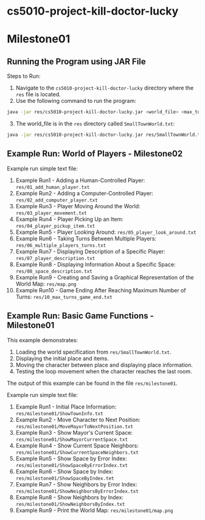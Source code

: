 # cs5010-project-kill-doctor-lucky

# Milestone01

## Running the Program using JAR File

Steps to Run:

1. Navigate to the `cs5010-project-kill-doctor-lucky` directory where the `res` file is located.
2. Use the following command to run the program:

```bash
java -jar res/cs5010-project-kill-doctor-lucky.jar <world_file> <max_turns>
```

3. The world_file is in the `res` directory called `SmallTownWorld.txt`:

```bash
java -jar res/cs5010-project-kill-doctor-lucky.jar res/SmallTownWorld.txt <max_turns>
```

## Example Run: World of Players - Milestone02

Example run simple text file:

1. Example Run1 - Adding a Human-Controlled Player: `res/01_add_human_player.txt`
2. Example Run2 - Adding a Computer-Controlled Player: `res/02_add_computer_player.txt`
3. Example Run3 - Player Moving Around the World: `res/03_player_movement.txt`
4. Example Run4 - Player Picking Up an Item: `res/04_player_pickup_item.txt`
5. Example Run5 - Player Looking Around: `res/05_player_look_around.txt`
6. Example Run6 - Taking Turns Between Multiple Players: `res/06_multiple_players_turns.txt`
7. Example Run7 - Displaying Description of a Specific Player: `res/07_player_description.txt`
8. Example Run8 - Displaying Information About a Specific Space: `res/08_space_description.txt`
9. Example Run9 - Creating and Saving a Graphical Representation of the World
   Map: `res/map.png`
10. Example Run10 - Game Ending After Reaching Maximum Number of
    Turns: `res/10_max_turns_game_end.txt`

## Example Run: Basic Game Functions - Milestone01

This example demonstrates:

1. Loading the world specification from `res/SmallTownWorld.txt`.
2. Displaying the initial place and items.
3. Moving the character between place and displaying place information.
4. Testing the loop movement when the character reaches the last room.

The output of this example can be found in the file `res/milestone01`.

Example run simple text file:

1. Example Run1 - Initial Place Information: `res/milestone01/ShowTownInfo.txt`
2. Example Run2 - Move Character to Next Position: `res/milestone01/MoveMayorToNextPosition.txt`
3. Example Run3 - Show Mayor's Current Space: `res/milestone01/ShowMayorCurrentSpace.txt`
4. Example Run4 - Show Current Space Neighbors: `res/milestone01/ShowCurrentSpaceNeighbors.txt`
5. Example Run5 - Show Space by Error Index: `res/milestone01/ShowSpaceByErrorIndex.txt`
6. Example Run6 - Show Space by Index: `res/milestone01/ShowSpaceByIndex.tet`
7. Example Run7 - Show Neighbors by Error Index: `res/milestone01/ShowNeighborsByErrorIndex.txt`
8. Example Run8 - Show Neighbors by Index: `res/milestone01/ShowNeighborsByIndex.txt`
9. Example Run9 - Print the World Map: `res/milestone01/map.png`